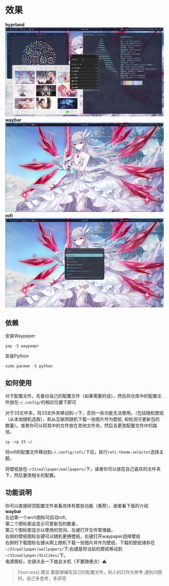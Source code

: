 # 效果
**hyprland**
![](2025-02-05-225948_hyprshot.png)
**waybar**
![](2025-02-05-230009_hyprshot.png)
**rofi**
![](2025-02-05-230003_hyprshot.png)

## 依赖
安装Waypaper
```shell
yay -S waypaepr
```
安装Python
```shell
sudo pacman -S python
```

## 如何使用
对于配置文件，先备份自己的配置文件（如果需要的话），然后将仓库中的配置文件放在`~/.config/`的相应位置下即可

对于33文件夹，将33文件夹移动到`~/`下，否则一些功能无法使用。（包括随机壁纸（从本地随机选取），和从互联网随机下载一张图片作为壁纸, 和检测可更新包的数量）。或者你可以将其中的文件放在其他文件夹，然后去更改配置文件中的路径。
```shell
cp -rp 33 ~/
```

将rofi的配置文件移动到`~/.config/rofi/`下后，执行`rofi-theme-selector`选择主题，

将壁纸放在`~/33/wallpaper/wallpapers/`下，或者你可以放在自己喜欢的文件夹下，然后更改相关的配置。

## 功能说明
你可以直接研究配置文件来看具体有那些功能（推荐），或者看下面的介绍<br/>
**waybar**<br/>
左边第一个arch图标可启动rofi,<br/>
第二个图标那会显示可更新包的数量，<br/>
第三个图标那显示以使用的空间，左键打开文件管理器。<br/>
右侧的壁纸图标左键可以随机更换壁纸，右键打开waypaper选择壁纸<br/>
右侧的下载图标左键从网上随机下载一张图片并作为壁纸，下载的壁纸储存在`~/33/wallpaper/wallpapers/`下;右键是将当前的壁纸移动到`~/33/wallpaper/dislikes/`下。<br/>
电源图标，左键点击一下就会关机（不要随便点）⚠

> [!success] 建议
> 要能够编写自己的配置文件，别人的只作为参考
> 遇到问题时，自己多思考，多研究
